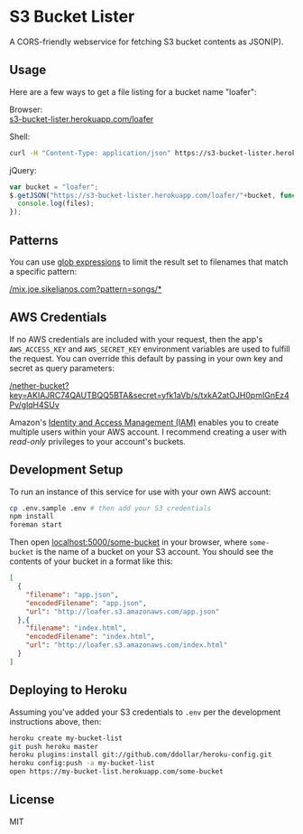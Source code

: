 # S3 Bucket Lister

A CORS-friendly webservice for fetching S3 bucket contents as JSON(P).

## Usage

Here are a few ways to get a file listing for a bucket name "loafer":

Browser:<br>
[s3-bucket-lister.herokuapp.com/loafer](https://s3-bucket-lister.herokuapp.com/loafer)

Shell:
```sh
curl -H "Content-Type: application/json" https://s3-bucket-lister.herokuapp.com/loafer
```

jQuery:
```js
var bucket = "loafer";
$.getJSON("https://s3-bucket-lister.herokuapp.com/loafer/"+bucket, function(files) {
  console.log(files);
});
```

## Patterns

You can use [glob expressions](https://npmjs.org/package/minimatch) to limit the result set
to filenames that match a specific pattern:

[/mix.joe.sikelianos.com?pattern=songs/*](https://s3-bucket-lister.herokuapp.com/mix.joe.sikelianos.com?pattern=songs/*)

## AWS Credentials

If no AWS credentials are included with your request, then the app's `AWS_ACCESS_KEY` and `AWS_SECRET_KEY` environment variables are used to fulfill the request. You can override
this default by passing in your own key and secret as query parameters:

[/nether-bucket?key=AKIAJRC74QAUTBQQ5BTA&secret=yfk1aVb/s/txkA2atOJH0pmIGnEz4Pv/glqH4SUv](https://s3-bucket-lister.herokuapp.com/nether-bucket?key=AKIAJRC74QAUTBQQ5BTA&secret=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)

Amazon's [Identity and Access Management (IAM)](http://docs.aws.amazon.com/AmazonS3/latest/dev/UsingIAMPolicies.html) enables you to create multiple users within your AWS account. I recommend creating a user with *read-only* privileges to your account's buckets.

## Development Setup

To run an instance of this service for use with your own AWS account:

```sh
cp .env.sample .env # then add your S3 credentials
npm install
foreman start
```

Then open [localhost:5000/some-bucket](http://localhost:5000/some-bucket) in your browser,
where `some-bucket` is the name of a bucket on your S3 account. You should see the contents of your bucket
in a format like this:

```json
[
  {
    "filename": "app.json",
    "encodedFilename": "app.json",
    "url": "http://loafer.s3.amazonaws.com/app.json"
  },{
    "filename": "index.html",
    "encodedFilename": "index.html",
    "url": "http://loafer.s3.amazonaws.com/index.html"
  }
]
```

## Deploying to Heroku

Assuming you've added your S3 credentials to `.env` per the development
instructions above, then:

```sh
heroku create my-bucket-list
git push heroku master
heroku plugins:install git://github.com/ddollar/heroku-config.git
heroku config:push -a my-bucket-list
open https://my-bucket-list.herokuapp.com/some-bucket
```

## License

MIT